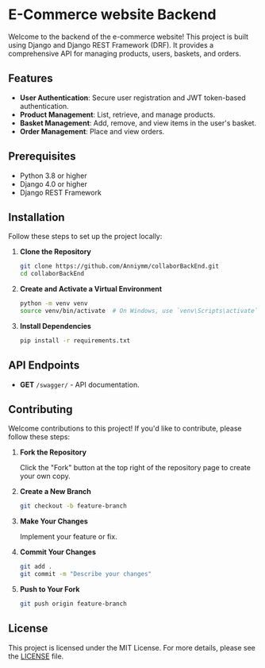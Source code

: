 # E-Commerce website Backend

  Welcome to the backend of the e-commerce website! This project is built using Django and Django REST Framework (DRF). It provides a comprehensive API for managing products, users, baskets, and orders.

## Features

- **User Authentication**: Secure user registration and JWT token-based authentication.
- **Product Management**: List, retrieve, and manage products.
- **Basket Management**: Add, remove, and view items in the user's basket.
- **Order Management**: Place and view orders.

## Prerequisites

- Python 3.8 or higher
- Django 4.0 or higher
- Django REST Framework

## Installation

Follow these steps to set up the project locally:

1. **Clone the Repository**

   ```bash
   git clone https://github.com/Anniymm/collaborBackEnd.git
   cd collaborBackEnd

2. **Create and Activate a Virtual Environment**

   ```bash
   python -m venv venv
   source venv/bin/activate  # On Windows, use `venv\Scripts\activate`

3. **Install Dependencies**

   ```bash
   pip install -r requirements.txt

## API Endpoints
- **GET** `/swagger/` - API documentation.
  
## Contributing

Welcome contributions to this project! If you'd like to contribute, please follow these steps:

1. **Fork the Repository**

   Click the "Fork" button at the top right of the repository page to create your own copy.

2. **Create a New Branch**

   ```bash
   git checkout -b feature-branch
   
 3. **Make Your Changes**

     Implement your feature or fix.

4. **Commit Your Changes**
   ```bash
   git add .
   git commit -m "Describe your changes"

5. **Push to Your Fork**
    ```bash
    git push origin feature-branch
    ```
## License

This project is licensed under the MIT License. For more details, please see the [LICENSE](LICENSE) file.





  


  


